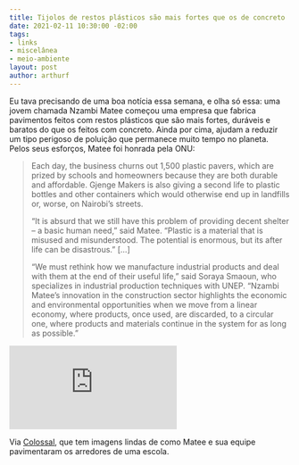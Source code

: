 ```yaml
---
title: Tijolos de restos plásticos são mais fortes que os de concreto
date: 2021-02-11 10:30:00 -02:00
tags:
- links
- miscelânea
- meio-ambiente
layout: post
author: arthurf
---
```


Eu tava precisando de uma boa notícia essa semana, e olha só essa: uma jovem chamada Nzambi Matee começou uma empresa que fabrica pavimentos feitos com restos plásticos que são mais fortes, duráveis e baratos do que os feitos com concreto. Ainda por cima, ajudam a reduzir um tipo perigoso de poluição que permanece muito tempo no planeta. Pelos seus esforços, Matee foi honrada pela ONU:

> Each day, the business churns out 1,500 plastic pavers, which are prized by schools and homeowners because they are both durable and affordable. Gjenge Makers is also giving a second life to plastic bottles and other containers which would otherwise end up in landfills or, worse, on Nairobi’s streets.
>
> “It is absurd that we still have this problem of providing decent shelter – a basic human need,” said Matee. “Plastic is a material that is misused and misunderstood. The potential is enormous, but its after life can be disastrous.”
> […]
>
> “We must rethink how we manufacture industrial products and deal with them at the end of their useful life,” said Soraya Smaoun, who specializes in industrial production techniques with UNEP.  “Nzambi Matee’s innovation in the construction sector highlights the economic and environmental opportunities when we move from a linear economy, where products, once used, are discarded, to a circular one, where products and materials continue in the system for as long as possible.”

<iframe class="full-width" src="https://www.youtube.com/embed/QbZKP4UAtL8" frameborder="0" allow="accelerometer; autoplay; clipboard-write; encrypted-media; gyroscope; picture-in-picture" allowfullscreen></iframe>

Via [Colossal](https://www.thisiscolossal.com/2021/02/nzambi-matee-plastic-bricks/), que tem imagens lindas de como Matee e sua equipe pavimentaram os arredores de uma escola.
